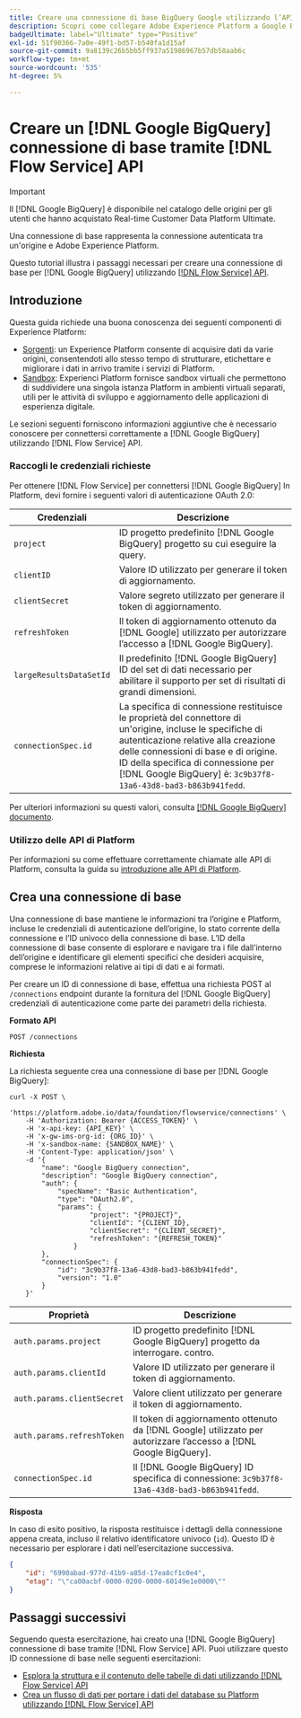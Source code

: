 ```yaml
---
title: Creare una connessione di base BigQuery Google utilizzando l’API del servizio Flow
description: Scopri come collegare Adobe Experience Platform a Google BigQuery utilizzando l’API del servizio Flow.
badgeUltimate: label="Ultimate" type="Positive"
exl-id: 51f90366-7a0e-49f1-bd57-b540fa1d15af
source-git-commit: 9a8139c26b5bb5ff937a51986967b57db58aab6c
workflow-type: tm+mt
source-wordcount: '535'
ht-degree: 5%

---
```


# Creare un [!DNL Google BigQuery] connessione di base tramite [!DNL Flow Service] API

>[!IMPORTANT]
>
>Il [!DNL Google BigQuery] è disponibile nel catalogo delle origini per gli utenti che hanno acquistato Real-time Customer Data Platform Ultimate.

Una connessione di base rappresenta la connessione autenticata tra un&#39;origine e Adobe Experience Platform.

Questo tutorial illustra i passaggi necessari per creare una connessione di base per [!DNL Google BigQuery] utilizzando [[!DNL Flow Service] API](https://www.adobe.io/experience-platform-apis/references/flow-service/).

## Introduzione

Questa guida richiede una buona conoscenza dei seguenti componenti di Experience Platform:

* [Sorgenti](../../../../home.md): un Experience Platform consente di acquisire dati da varie origini, consentendoti allo stesso tempo di strutturare, etichettare e migliorare i dati in arrivo tramite i servizi di Platform.
* [Sandbox](../../../../../sandboxes/home.md): Experienci Platform fornisce sandbox virtuali che permettono di suddividere una singola istanza Platform in ambienti virtuali separati, utili per le attività di sviluppo e aggiornamento delle applicazioni di esperienza digitale.

Le sezioni seguenti forniscono informazioni aggiuntive che è necessario conoscere per connettersi correttamente a [!DNL Google BigQuery] utilizzando [!DNL Flow Service] API.

### Raccogli le credenziali richieste

Per ottenere [!DNL Flow Service] per connettersi [!DNL Google BigQuery] In Platform, devi fornire i seguenti valori di autenticazione OAuth 2.0:

| Credenziali | Descrizione |
| ---------- | ----------- |
| `project` | ID progetto predefinito [!DNL Google BigQuery] progetto su cui eseguire la query. |
| `clientID` | Valore ID utilizzato per generare il token di aggiornamento. |
| `clientSecret` | Valore segreto utilizzato per generare il token di aggiornamento. |
| `refreshToken` | Il token di aggiornamento ottenuto da [!DNL Google] utilizzato per autorizzare l’accesso a [!DNL Google BigQuery]. |
| `largeResultsDataSetId` | Il predefinito  [!DNL Google BigQuery] ID del set di dati necessario per abilitare il supporto per set di risultati di grandi dimensioni. |
| `connectionSpec.id` | La specifica di connessione restituisce le proprietà del connettore di un&#39;origine, incluse le specifiche di autenticazione relative alla creazione delle connessioni di base e di origine. ID della specifica di connessione per [!DNL Google BigQuery] è: `3c9b37f8-13a6-43d8-bad3-b863b941fedd`. |

Per ulteriori informazioni su questi valori, consulta [[!DNL Google BigQuery] documento](https://cloud.google.com/storage/docs/json_api/v1/how-tos/authorizing).

### Utilizzo delle API di Platform

Per informazioni su come effettuare correttamente chiamate alle API di Platform, consulta la guida su [introduzione alle API di Platform](../../../../../landing/api-guide.md).

## Crea una connessione di base

Una connessione di base mantiene le informazioni tra l’origine e Platform, incluse le credenziali di autenticazione dell’origine, lo stato corrente della connessione e l’ID univoco della connessione di base. L’ID della connessione di base consente di esplorare e navigare tra i file dall’interno dell’origine e identificare gli elementi specifici che desideri acquisire, comprese le informazioni relative ai tipi di dati e ai formati.

Per creare un ID di connessione di base, effettua una richiesta POST al `/connections` endpoint durante la fornitura del [!DNL Google BigQuery] credenziali di autenticazione come parte dei parametri della richiesta.

**Formato API**

```https
POST /connections
```

**Richiesta**

La richiesta seguente crea una connessione di base per [!DNL Google BigQuery]:

```shell
curl -X POST \
    'https://platform.adobe.io/data/foundation/flowservice/connections' \
    -H 'Authorization: Bearer {ACCESS_TOKEN}' \
    -H 'x-api-key: {API_KEY}' \
    -H 'x-gw-ims-org-id: {ORG_ID}' \
    -H 'x-sandbox-name: {SANDBOX_NAME}' \
    -H 'Content-Type: application/json' \
    -d '{
        "name": "Google BigQuery connection",
        "description": "Google BigQuery connection",
        "auth": {
            "specName": "Basic Authentication",
            "type": "OAuth2.0",
            "params": {
                    "project": "{PROJECT}",
                    "clientId": "{CLIENT_ID},
                    "clientSecret": "{CLIENT_SECRET}",
                    "refreshToken": "{REFRESH_TOKEN}"
                }
        },
        "connectionSpec": {
            "id": "3c9b37f8-13a6-43d8-bad3-b863b941fedd",
            "version": "1.0"
        }
    }'
```

| Proprietà | Descrizione |
| --------- | ----------- |
| `auth.params.project` | ID progetto predefinito [!DNL Google BigQuery] progetto da interrogare. contro. |
| `auth.params.clientId` | Valore ID utilizzato per generare il token di aggiornamento. |
| `auth.params.clientSecret` | Valore client utilizzato per generare il token di aggiornamento. |
| `auth.params.refreshToken` | Il token di aggiornamento ottenuto da [!DNL Google] utilizzato per autorizzare l’accesso a [!DNL Google BigQuery]. |
| `connectionSpec.id` | Il [!DNL Google BigQuery] ID specifica di connessione: `3c9b37f8-13a6-43d8-bad3-b863b941fedd`. |

**Risposta**

In caso di esito positivo, la risposta restituisce i dettagli della connessione appena creata, incluso il relativo identificatore univoco (`id`). Questo ID è necessario per esplorare i dati nell’esercitazione successiva.

```json
{
    "id": "6990abad-977d-41b9-a85d-17ea8cf1c0e4",
    "etag": "\"ca00acbf-0000-0200-0000-60149e1e0000\""
}
```

## Passaggi successivi

Seguendo questa esercitazione, hai creato una [!DNL Google BigQuery] connessione di base tramite [!DNL Flow Service] API. Puoi utilizzare questo ID connessione di base nelle seguenti esercitazioni:

* [Esplora la struttura e il contenuto delle tabelle di dati utilizzando [!DNL Flow Service] API](../../explore/tabular.md)
* [Crea un flusso di dati per portare i dati del database su Platform utilizzando [!DNL Flow Service] API](../../collect/database-nosql.md)
